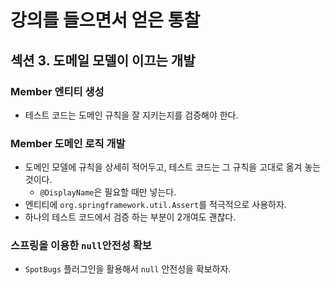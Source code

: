 # 강의를 들으면서 얻은 통찰

## 섹션 3. 도메일 모델이 이끄는 개발

### Member 엔티티 생성
- 테스트 코드는 도메인 규칙을 잘 지키는지를 검증해야 한다.

### Member 도메인 로직 개발
- 도메인 모델에 규칙을 상세히 적어두고, 테스트 코드는 그 규칙을 고대로 옮겨 놓는 것이다. 
  - `@DisplayName`은 필요할 때만 넣는다.
- 엔티티에 `org.springframework.util.Assert`를 적극적으로 사용하자.
- 하나의 테스트 코드에서 검증 하는 부분이 2개여도 괜찮다.

### 스프링을 이용한 `null`안전성 확보
- `SpotBugs` 플러그인을 활용해서 `null` 안전성을 확보하자.